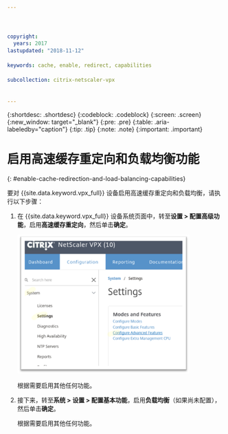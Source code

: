 ```yaml
---



copyright:
  years: 2017
lastupdated: "2018-11-12"

keywords: cache, enable, redirect, capabilities

subcollection: citrix-netscaler-vpx


---
```


{:shortdesc: .shortdesc}
{:codeblock: .codeblock}
{:screen: .screen}
{:new_window: target="_blank"}
{:pre: .pre}
{:table: .aria-labeledby="caption"}
{:tip: .tip}
{:note: .note}
{:important: .important}

# 启用高速缓存重定向和负载均衡功能
{: #enable-cache-redirection-and-load-balancing-capabilities}

要对 {{site.data.keyword.vpx_full}} 设备启用高速缓存重定向和负载均衡，请执行以下步骤：

1. 在 {{site.data.keyword.vpx_full}} 设备系统页面中，转至**设置 > 配置高级功能**，启用**高速缓存重定向**，然后单击**确定**。  

	<img src="images/fp4.png" alt="图样" style="width: 400px;"/>

	根据需要启用其他任何功能。

2. 接下来，转至**系统 > 设置 > 配置基本功能**，启用**负载均衡**（如果尚未配置），然后单击**确定**。

	根据需要启用其他任何功能。
